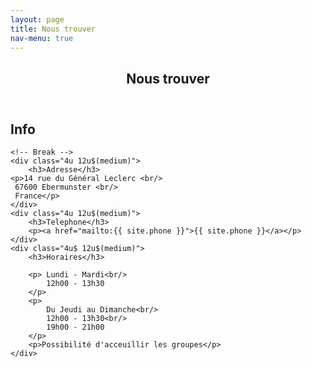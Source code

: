 ```yaml
---
layout: page
title: Nous trouver
nav-menu: true
---
```


<!-- Main -->
<div id="main" class="alt">

<!-- One -->
<section id="one">
	<div class="inner">
		<header class="major">
			<h1>Nous trouver</h1>
		</header>

<!-- Content -->
<h2 id="content">Info</h2>
<div class="row">
	<!-- 
	<div class="6u 12u$(small)">
		<h3>Adresse</h3>
    <p>Mathildenstraße 29</p>	
    <p>Nürnberg, Bayern 90489</p>
    <p>Deutschland</p>
  </div>
	<div class="6u$ 12u$(small)">
		<h3>Telefon</h3>
		<p>0911 / 47001898</p>	
    <p>0911 / 47001899</p>
	</div>
	-->
	
	<!-- Break -->
	<div class="4u 12u$(medium)">
		<h3>Adresse</h3>
    <p>14 rue du Général Leclerc <br/>
     67600 Ebermunster <br/>
     France</p>
	</div>
	<div class="4u 12u$(medium)">
		<h3>Telephone</h3>
		<p><a href="mailto:{{ site.phone }}">{{ site.phone }}</a></p>	 
	</div>
	<div class="4u$ 12u$(medium)">
		<h3>Horaires</h3>
		
		<p> Lundi - Mardi<br/>
		    12h00 - 13h30
		</p>
        <p>
            Du Jeudi au Dimanche<br/>
            12h00 - 13h30<br/>
            19h00 - 21h00
        </p>
        <p>Possibilité d'acceuillir les groupes</p>	
	</div>
</div>

</div>
</section>

</div>
